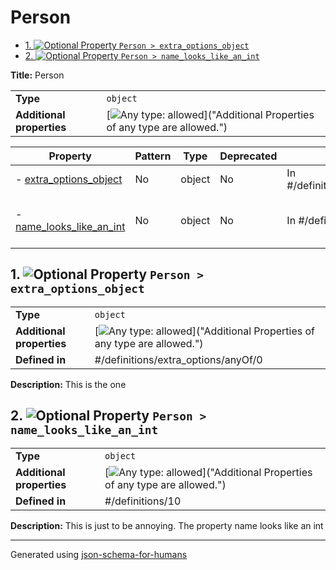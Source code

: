 # Person

- [1. ![Optional](https://img.shields.io/badge/Optional-yellow) Property `Person > extra_options_object`](#extra_options_object)
- [2. ![Optional](https://img.shields.io/badge/Optional-yellow) Property `Person > name_looks_like_an_int`](#name_looks_like_an_int)

**Title:** Person

|                           |                                                                                                                                 |
| ------------------------- | ------------------------------------------------------------------------------------------------------------------------------- |
| **Type**                  | `object`                                                                                                                        |
| **Additional properties** | [![Any type: allowed](https://img.shields.io/badge/Any%20type-allowed-green)]("Additional Properties of any type are allowed.") |

| Property                                             | Pattern | Type   | Deprecated | Definition                             | Title/Description                                                |
| ---------------------------------------------------- | ------- | ------ | ---------- | -------------------------------------- | ---------------------------------------------------------------- |
| - [extra_options_object](#extra_options_object )     | No      | object | No         | In #/definitions/extra_options/anyOf/0 | This is the one                                                  |
| - [name_looks_like_an_int](#name_looks_like_an_int ) | No      | object | No         | In #/definitions/10                    | This is just to be annoying. The property name looks like an int |

## <a name="extra_options_object"></a>1. ![Optional](https://img.shields.io/badge/Optional-yellow) Property `Person > extra_options_object`

|                           |                                                                                                                                 |
| ------------------------- | ------------------------------------------------------------------------------------------------------------------------------- |
| **Type**                  | `object`                                                                                                                        |
| **Additional properties** | [![Any type: allowed](https://img.shields.io/badge/Any%20type-allowed-green)]("Additional Properties of any type are allowed.") |
| **Defined in**            | #/definitions/extra_options/anyOf/0                                                                                             |

**Description:** This is the one

## <a name="name_looks_like_an_int"></a>2. ![Optional](https://img.shields.io/badge/Optional-yellow) Property `Person > name_looks_like_an_int`

|                           |                                                                                                                                 |
| ------------------------- | ------------------------------------------------------------------------------------------------------------------------------- |
| **Type**                  | `object`                                                                                                                        |
| **Additional properties** | [![Any type: allowed](https://img.shields.io/badge/Any%20type-allowed-green)]("Additional Properties of any type are allowed.") |
| **Defined in**            | #/definitions/10                                                                                                                |

**Description:** This is just to be annoying. The property name looks like an int

----------------------------------------------------------------------------------------------------------------------------
Generated using [json-schema-for-humans](https://github.com/coveooss/json-schema-for-humans)
